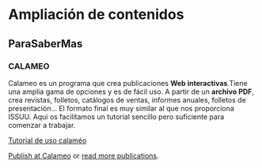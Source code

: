 # Ampliación de contenidos

## ParaSaberMas

### CALAMEO

Calameo es un programa que crea publicaciones **Web interactivas**.Tiene una amplia gama de opciones y es de fácil uso. A partir de un **archivo PDF**, crea revistas, folletos, catálogos de ventas, informes anuales, folletos de presentación… El formato final es muy similar al que nos proporciona ISSUU. Aqui os facilitamos un tutorial sencillo pero suficiente para comenzar a trabajar.

[Tutorial de uso calaméo](http://www.calameo.com/books/00020619253c94a0faee3)

[Publish at Calameo](http://www.calameo.com/) or [read more publications](http://www.calameo.com/browse).

